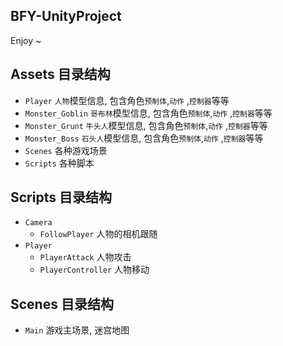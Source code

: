 ## BFY-UnityProject

Enjoy ~

## Assets 目录结构

- `Player` `人物`模型信息, 包含角色`预制体`,`动作` ,`控制器`等等
- `Monster_Goblin` `哥布林`模型信息, 包含角色`预制体`,`动作` ,`控制器`等等
- `Monster_Grunt` `牛头人`模型信息, 包含角色`预制体`,`动作` ,`控制器`等等
- `Monster_Boss` `石头人`模型信息, 包含角色`预制体`,`动作` ,`控制器`等等
- `Scenes` 各种游戏场景
- `Scripts` 各种脚本

## Scripts 目录结构

- `Camera`
  - `FollowPlayer` 人物的相机跟随
- `Player`
  - `PlayerAttack` 人物攻击
  - `PlayerController` 人物移动

## Scenes 目录结构

- `Main` 游戏主场景, 迷宫地图

